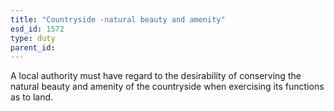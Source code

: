 ```yaml
---
title: "Countryside -natural beauty and amenity"
esd_id: 1572
type: duty
parent_id:  
---
```


A local authority must have regard to the desirability of conserving the natural beauty and amenity of the countryside when exercising its functions as to land.

